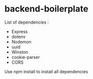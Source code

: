 # backend-boilerplate

List of dependencies :
- Express
- dotenv
- Nodemon
- uuid
- Winston
- cookie-parser
- CORS

Use npm install to install all dependencies
